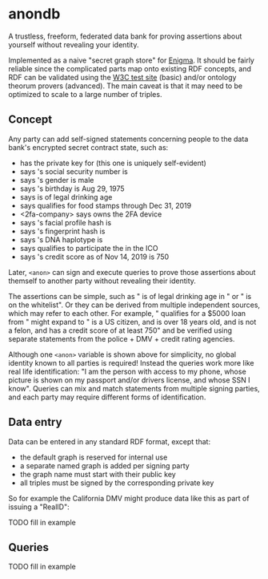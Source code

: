 anondb
======

A trustless, freeform, federated data bank for proving assertions about yourself without revealing your identity.

Implemented as a naive "secret graph store" for [Enigma][enigma].
It should be fairly reliable since the complicated parts map onto existing RDF concepts,
and RDF can be validated using the [W3C test site][w3c] (basic) and/or ontology theorum provers (advanced).
The main caveat is that it may need to be optimized to scale to a large number of triples.

Concept
-------

Any party can add self-signed statements concerning people to the data bank's encrypted secret contract state, such as:

* <anon> has the private key for <pubkey> (this one is uniquely self-evident)
* <federal-gov> says <anon>'s social security number is <ssn>
* <state-gov> says <anon>'s gender is male
* <state-gov> says <anon>'s birthday is Aug 29, 1975
* <state-gov> says <anon> is of legal drinking age
* <state-gov> says <anon> qualifies for food stamps through Dec 31, 2019
* <2fa-company> says <anon> owns the 2FA device <deviceid>
* <biometrics-company> says <anon>'s facial profile hash is <hash>
* <biometrics-company> says <anon>'s fingerprint hash is <hash>
* <sequencing-company> says <anon>'s DNA haplotype is <hash>
* <kyc-company> says <anon> qualifies to participate the in the <token> ICO
* <credit-company> says <anon>'s credit score as of Nov 14, 2019 is 750

Later, `<anon>` can sign and execute queries to prove those assertions about themself to another party without revealing their identity.

The assertions can be simple, such as "<anon> is of legal drinking age in <state>" or "<anon> is on the <token> whitelist". Or they can be derived from multiple independent sources, which may refer to each other. For example, "<anon> qualifies for a $5000 loan from <bank>" might expand to "<anon> is a US citizen, and <anon> is over 18 years old, and <anon> is not a felon, and <anon> has a credit score of at least 750" and be verified using separate statements from the police + DMV + credit rating agencies.

Although one `<anon>` variable is shown above for simplicity, no global identity known to all parties is required! Instead the queries work more like real life identification: "I am the person with access to my phone, whose picture is shown on my passport and/or drivers license, and whose SSN I know". Queries can mix and match statements from multiple signing parties, and each party may require different forms of identification.

Data entry
----------

Data can be entered in any standard RDF format, except that:

* the default graph is reserved for internal use
* a separate named graph is added per signing party
* the graph name must start with their public key
* all triples must be signed by the corresponding private key

So for example the California DMV might produce data like this as part of issuing a "RealID":

TODO fill in example

Queries
-------

TODO fill in example

[enigma]: https://enigma.co
[enigmajs]: ???
[foaf]: ???
[hd]: ???
[w3c]: ???
